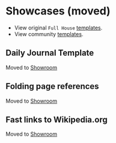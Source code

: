# Showcases (moved)

- View original `Full House` [templates](https://github.com/stdword/logseq13-full-house-plugin/discussions/categories/showroom?discussions_q=is%3Aopen+label%3Aoriginal+category%3AShowroom).
- View community [templates](https://github.com/stdword/logseq13-full-house-plugin/discussions/categories/showroom?discussions_q=is%3Aopen+-label%3Aoriginal+category%3AShowroom+).


## Daily Journal Template

Moved to [Showroom](https://github.com/stdword/logseq13-full-house-plugin/discussions/6)


## Folding page references

Moved to [Showroom](https://github.com/stdword/logseq13-full-house-plugin/discussions/7)


## Fast links to Wikipedia.org

Moved to [Showroom](https://github.com/stdword/logseq13-full-house-plugin/discussions/8)
